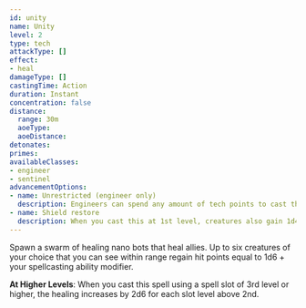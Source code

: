 ```yaml
---
id: unity
name: Unity
level: 2
type: tech
attackType: []
effect:
- heal
damageType: []
castingTime: Action
duration: Instant
concentration: false
distance:
  range: 30m
  aoeType: 
  aoeDistance: 
detonates: 
primes: 
availableClasses:
- engineer
- sentinel
advancementOptions:
- name: Unrestricted (engineer only)
  description: Engineers can spend any amount of tech points to cast this spell. They are not limited by their Tech Point Limit column.
- name: Shield restore
  description: When you cast this at 1st level, creatures also gain 1d4 shield points. This increases by 1d4 for each spell slot above the 2nd.
---
```

Spawn a swarm of healing nano bots that heal allies. Up to six creatures of your choice that you can see within range
regain hit points equal to 1d6 + your spellcasting ability modifier.

__At Higher Levels__: When you cast this spell using a spell slot of 3rd level or higher, the healing increases
by 2d6 for each slot level above 2nd.